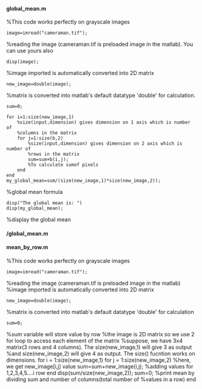 #### global_mean.m
%This code works perfectly on grayscale images 

    image=imread("cameraman.tif");
%reading the image (cameraman.tif is preloaded image in the matlab). You can use yours also 

    disp(image);
%image imported is automatically converted into 2D matrix

    new_image=double(image);
%matrix is converted into matlab's default datatype 'double' for calculation. 

    sum=0;

    for i=1:size(new_image,1)
        %size(input,dimension) gives dimension on 1 axis which is number of
        %columns in the matrix
        for j=1:size(b,2)
            %size(input,dimension) gives dimension on 2 axis which is number of
            %rows in the matrix
            sum=sum+b(i,j);
            %To calculate sumof pixels
        end
    end
    my_global_mean=sum/(size(new_image,1)*size(new_image,2));
%global mean formula

    disp("The global mean is: ")
    disp(my_global_mean);
%display the global mean
#### /global_mean.m

#### mean_by_row.m
%This code works perfectly on grayscale images

    image=imread("cameraman.tif");
%reading the image (cameraman.tif is preloaded image in the matlab)
%image imported is automatically converted into 2D matrix

    new_image=double(image);
%matrix is converted into matlab's default datatype 'double' for calculation

    sum=0;
%sum variable will store value by row
%the image is 2D matrix so we use 2 for loop to access each element of the matrix
%suppose, we have 3x4 matrix(3 rows and 4 columns). The size(new_image,1) will give 3 as output
%and size(new_image,2) will give 4 as output. The size() fucntion works on dimensions.
    for i = 1:size(new_image,1)
        for j = 1:size(new_image,2)
            %here, we get new_image[i,j] value
            sum=sum+new_image(i,j);
            %adding values for 1,2,3,4,5....i row
        end
        disp(sum/size(new_image,2));
        sum=0;
        %print mean by dividing sum and number of columns(total number of
        %values in a row)
    end
